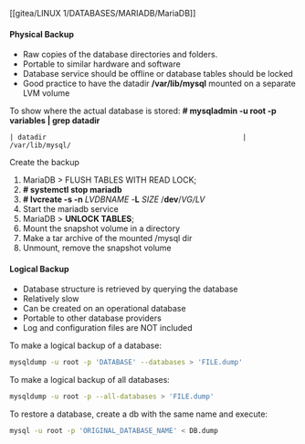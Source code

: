 [[gitea/LINUX 1/DATABASES/MARIADB/MariaDB]]
#### Physical Backup

* Raw copies of the database directories and folders. 
* Portable to similar hardware and software
* Database service should be offline or database tables should be locked
* Good practice to have the datadir **/var/lib/mysql** mounted on a separate LVM volume

To show where the actual database is stored:
**\# mysqladmin -u root -p variables | grep datadir**
```
| datadir                                                | /var/lib/mysql/
```

Create the backup
1. MariaDB > FLUSH TABLES WITH READ LOCK;
2. **\# systemctl stop mariadb**
3. **\# lvcreate -s -n** *LVDBNAME* -**L** *SIZE* /**dev**/*VG/LV*
4. Start the mariadb service
5. MariaDB > **UNLOCK TABLES**;
6. Mount the snapshot volume in a directory
7. Make a tar archive of the mounted /mysql dir
8. Unmount, remove the snapshot volume
#### Logical Backup

* Database structure is retrieved by querying the database
* Relatively slow
* Can be created on an operational database
* Portable to other database providers
* Log and configuration files are NOT included

To make a logical backup of a database:

``` bash
mysqldump -u root -p 'DATABASE' --databases > 'FILE.dump'
```

To make a logical backup of all databases:

``` bash
mysqldump -u root -p --all-databases > 'FILE.dump'
```

To restore a database, create a db with the same name and execute:

``` bash
mysql -u root -p 'ORIGINAL_DATABASE_NAME' < DB.dump
```
